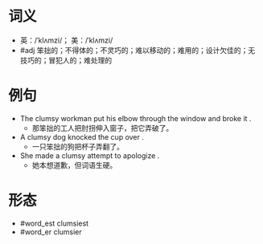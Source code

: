 # 词义
- 英：/ˈklʌmzi/； 美：/ˈklʌmzi/
- #adj 笨拙的；不得体的；不灵巧的；难以移动的；难用的；设计欠佳的；无技巧的；冒犯人的；难处理的
# 例句
- The clumsy workman put his elbow through the window and broke it .
	- 那笨拙的工人把肘拐伸入窗子，把它弄破了。
- A clumsy dog knocked the cup over .
	- 一只笨拙的狗把杯子弄翻了。
- She made a clumsy attempt to apologize .
	- 她本想道歉，但词语生硬。
# 形态
- #word_est clumsiest
- #word_er clumsier
